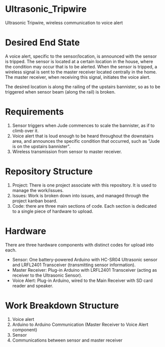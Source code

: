 # Ultrasonic_Tripwire #
Ultrasonic Tripwire, wireless communication to voice alert

# Desired End State #

A voice alert, specific to the sensor/location, is announced with the sensor is tripped. The sensor is located at a certain location in the house, where the condition may occur that is to be alerted. When the sensor is tripped, a wireless signal is sent to the master receiver located centrally in the home. The master receiver, when receiving this signal, initiates the voice alert. 

The desired location is along the railing of the upstairs bannister, so as to be triggered when sensor beam (along the rail) is broken. 

# Requirements #

1. Sensor triggers when Jude commences to scale the bannister, as if to climb over it. 
2. Voice alert that is loud enough to be heard throughout the downstairs area, and announces the specific condition that occurred, such as "Jude is on the upstairs bannister". 
3. Wireless transmission from sensor to master receiver. 

# Repository Structure #

1. Project: There is one project associate with this repository. It is used to manage the work/issues.
3. Issues: Work is broken down into issues, and managed through the project kanban board.
4. Code: there are three main sections of code. Each section is dedicated to a single piece of hardware to upload. 

# Hardware #

There are three hardware components with distinct codes for upload into each. 
* Sensor: One battery-powered Arduino with HC-SR04 Ultrasonic sensor and LRFL2401 Transceiver (transmitting sensor information). 
* Master Receiver: Plug-in Arduino with LRFL2401 Transceiver (acting as receiver to the Ultrasonic Sensor). 
* Voice Alert: Plug-in Arduino, wired to the Main Receiver with SD card reader and speaker. 

# Work Breakdown Structure #

1. Voice alert
2. Arduino to Arduino Communication (Master Receiver to Voice Alert component) 
3. Sensor
4. Communications between sensor and master receiver
